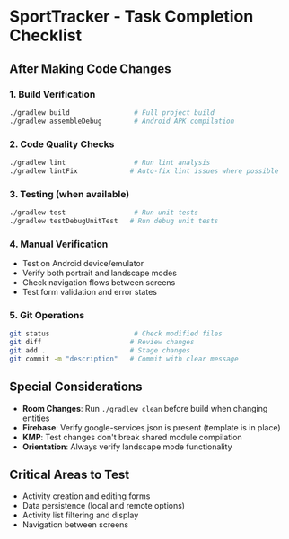 # SportTracker - Task Completion Checklist

## After Making Code Changes

### 1. Build Verification
```bash
./gradlew build                # Full project build
./gradlew assembleDebug        # Android APK compilation
```

### 2. Code Quality Checks
```bash
./gradlew lint                 # Run lint analysis
./gradlew lintFix             # Auto-fix lint issues where possible
```

### 3. Testing (when available)
```bash
./gradlew test                 # Run unit tests
./gradlew testDebugUnitTest   # Run debug unit tests
```

### 4. Manual Verification
- Test on Android device/emulator
- Verify both portrait and landscape modes
- Check navigation flows between screens
- Test form validation and error states

### 5. Git Operations
```bash
git status                     # Check modified files
git diff                      # Review changes
git add .                     # Stage changes
git commit -m "description"   # Commit with clear message
```

## Special Considerations
- **Room Changes**: Run `./gradlew clean` before build when changing entities
- **Firebase**: Verify google-services.json is present (template is in place)
- **KMP**: Test changes don't break shared module compilation
- **Orientation**: Always verify landscape mode functionality

## Critical Areas to Test
- Activity creation and editing forms
- Data persistence (local and remote options)
- Activity list filtering and display
- Navigation between screens